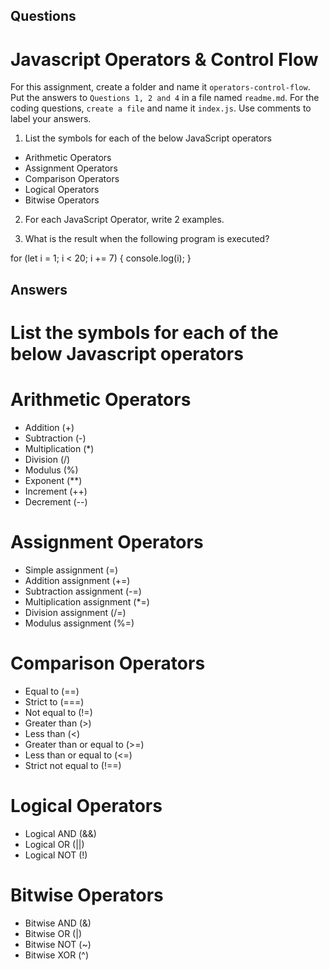## Questions

# Javascript Operators & Control Flow

For this assignment, create a folder and name it `operators-control-flow`. Put the answers to `Questions 1, 2 and 4` in a file named `readme.md`. For the coding questions, `create a file` and name it `index.js`. Use comments to label your answers.

1. List the symbols for each of the below JavaScript operators

 - Arithmetic Operators
 - Assignment Operators
 - Comparison Operators
 - Logical Operators
 - Bitwise Operators

2. For each JavaScript Operator, write 2 examples.


4. What is the result when the following program is executed?

for (let i = 1; i < 20; i += 7) {
    console.log(i);
}


## Answers
# List the symbols for each of the below Javascript operators

# Arithmetic Operators
- Addition (+)
- Subtraction (-)
- Multiplication (*)
- Division (/)
- Modulus (%)
- Exponent (**)
- Increment (++)
- Decrement (--)

# Assignment Operators
- Simple assignment (=)
- Addition assignment (+=)
- Subtraction assignment (-=)
- Multiplication assignment (*=)
- Division assignment (/=)
- Modulus assignment (%=)

# Comparison Operators
- Equal to (==)
- Strict to (===)
- Not equal to (!=)
- Greater than (>)
- Less than (<)
- Greater than or equal to (>=)
- Less than or equal to (<=)
- Strict not equal to (!==)

# Logical Operators
- Logical AND (&&)
- Logical OR (||)
- Logical NOT (!)

# Bitwise Operators
- Bitwise AND (&)
- Bitwise OR (|)
- Bitwise NOT (~)
- Bitwise XOR (^)
